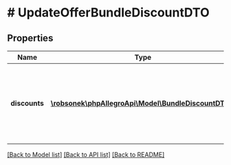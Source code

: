 # # UpdateOfferBundleDiscountDTO

## Properties

Name | Type | Description | Notes
------------ | ------------- | ------------- | -------------
**discounts** | [**\robsonek\phpAllegroApi\Model\BundleDiscountDTO[]**](BundleDiscountDTO.md) | Discounts on marketplaces. Can be null or empty if bundle shouldn&#39;t have discount on any marketplace. | [optional]

[[Back to Model list]](../../README.md#models) [[Back to API list]](../../README.md#endpoints) [[Back to README]](../../README.md)
